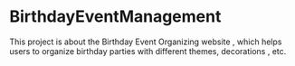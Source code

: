 # BirthdayEventManagement
This project is about the Birthday Event Organizing website , which helps users to organize birthday parties with different themes, decorations , etc. 
